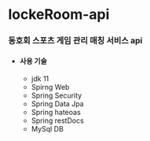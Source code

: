 # lockeRoom-api

### 동호회 스포츠 게임 관리 매칭 서비스 api

- #### 사용 기술
  - jdk 11
  - Spirng Web
  - Spring Security
  - Spring Data Jpa
  - Spring hateoas
  - Spring restDocs
  - MySql DB
